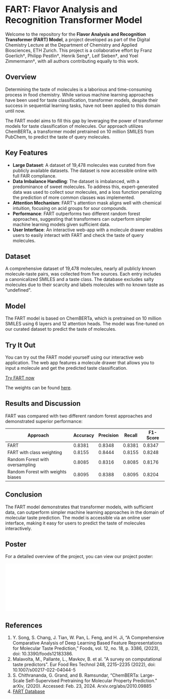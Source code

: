 # FART: Flavor Analysis and Recognition Transformer Model

Welcome to the repository for the **Flavor Analysis and Recognition Transformer (FART) Model**, a project developed as part of the Digital Chemistry Lecture at the Department of Chemistry and Applied Biosciences, ETH Zurich. This project is a collaborative effort by Franz Goerlich†, Philipp Pestlin†, Henrik Seng†, Leif Sieben†, and Yoel Zimmermann†, with all authors contributing equally to this work.

## Overview

Determining the taste of molecules is a laborious and time-consuming process in food chemistry. While various machine learning approaches have been used for taste classification, transformer models, despite their success in sequential learning tasks, have not been applied to this domain until now.

The FART model aims to fill this gap by leveraging the power of transformer models for taste classification of molecules. Our approach utilizes ChemBERTa, a transformer model pretrained on 10 million SMILES from PubChem, to predict the taste of query molecules.

## Key Features

- **Large Dataset**: A dataset of 19,478 molecules was curated from five publicly available datasets. The dataset is now accessible online with full FAIR compliance.
- **Data Imbalance Handling**: The dataset is imbalanced, with a predominance of sweet molecules. To address this, expert-generated data was used to collect sour molecules, and a loss function penalizing the prediction of more common classes was implemented.
- **Attention Mechanism**: FART's attention mask aligns well with chemical intuition, focusing on acid groups for sour compounds.
- **Performance**: FART outperforms two different random forest approaches, suggesting that transformers can outperform simpler machine learning models given sufficient data.
- **User Interface**: An interactive web-app with a molecule drawer enables users to easily interact with FART and check the taste of query molecules.

## Dataset

A comprehensive dataset of 19,478 molecules, nearly all publicly known molecule-taste pairs, was collected from five sources. Each entry includes a canonicalized SMILES and a taste class. The database excludes salty molecules due to their scarcity and labels molecules with no known taste as "undefined".

## Model

The FART model is based on ChemBERTa, which is pretrained on 10 million SMILES using 6 layers and 12 attention heads. The model was fine-tuned on our curated dataset to predict the taste of molecules.

## Try It Out

You can try out the FART model yourself using our interactive web application. The web app features a molecule drawer that allows you to input a molecule and get the predicted taste classification.

[Try FART now](https://fart-labs.web.app/)

The weights can be found [here](https://huggingface.co/FartLabs/FART_Chemberta_PubChem10M/blob/main/model.safetensors).

## Results and Discussion

FART was compared with two different random forest approaches and demonstrated superior performance:

| Approach                          | Accuracy | Precision | Recall  | F1-Score |
|-----------------------------------|----------|-----------|---------|----------|
| FART                              | 0.8381   | 0.8348    | 0.8381  | 0.8347   |
| FART with class weighting         | 0.8155   | 0.8444    | 0.8155  | 0.8248   |
| Random Forest with oversampling   | 0.8085   | 0.8316    | 0.8085  | 0.8176   |
| Random Forest with weights biases | 0.8095   | 0.8388    | 0.8095  | 0.8204   |

## Conclusion

The FART model demonstrates that transformer models, with sufficient data, can outperform simpler machine learning approaches in the domain of molecular taste prediction. The model is accessible via an online user interface, making it easy for users to predict the taste of molecules interactively.

## Poster

For a detailed overview of the project, you can view our project poster:

![Poster](Poster.pdf)

## References

1. Y. Song, S. Chang, J. Tian, W. Pan, L. Feng, and H. Ji, “A Comprehensive Comparative Analysis of Deep Learning Based Feature Representations for Molecular Taste Prediction,” Foods, vol. 12, no. 18, p. 3386, (2023), doi: 10.3390/foods12183386.
2. Malavolta, M., Pallante, L., Mavkov, B. et al. "A survey on computational taste predictors". Eur Food Res Technol 248, 2215–2235 (2022), doi: 10.1007/s00217-022-04044-5
3. S. Chithrananda, G. Grand, and B. Ramsundar, “ChemBERTa: Large-Scale Self-Supervised Pretraining for Molecular Property Prediction.” arXiv, (2020). Accessed: Feb. 23, 2024. Arxiv.org/abs/2010.09885
4. [FART Database](https://huggingface.co/datasets/FartLabs/FartDB)
